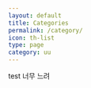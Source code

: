```yaml
---
layout: default
title: Categories
permalink: /category/
icon: th-list
type: page
category: uu
---
```


test 너무 느려
